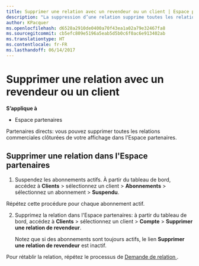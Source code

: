 ```yaml
---
title: Supprimer une relation avec un revendeur ou un client | Espace partenaires
description: "La suppression d’une relation supprime toutes les relations commerciales clôturées de votre affichage dans l&quot;Espace partenaires."
author: KPacquer
ms.openlocfilehash: d6528a2910de0400a70f43ea1a02a79e32467fa8
ms.sourcegitcommit: cb5efc809e5196a5eab5d5b0c6f0ac6e913402ab
ms.translationtype: HT
ms.contentlocale: fr-FR
ms.lasthandoff: 06/14/2017
---
```

# <a name="remove-a-relationship-with-a-reseller-or-a-customer"></a>Supprimer une relation avec un revendeur ou un client

**S’applique à**

-   Espace partenaires

Partenaires directs: vous pouvez supprimer toutes les relations commerciales clôturées de votre affichage dans l'Espace partenaires.

## <a name="remove-a-relationship-in-partner-center"></a>Supprimer une relation dans l'Espace partenaires

1.  Suspendez les abonnements actifs. À partir du tableau de bord, accédez à **Clients** > sélectionnez un client > **Abonnements** > sélectionnez un abonnement > **Suspendu**. 

   Répétez cette procédure pour chaque abonnement actif.

2.  Supprimez la relation dans l'Espace partenaires: à partir du tableau de bord, accédez à **Clients** > sélectionnez un client > **Compte** > **Supprimer une relation de revendeur**.

    Notez que si des abonnements sont toujours actifs, le lien **Supprimer une relation de revendeur** est inactif. 

Pour rétablir la relation, répétez le processus de [Demande de relation ](request-a-relationship-with-a-customer.md).
